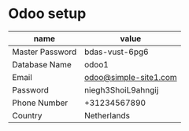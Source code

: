 # Odoo setup

| name            | value                 |
|-----------------|-----------------------|
| Master Password | bdas-vust-6pg6        |
| Database Name   | odoo1                 |
| Email           | odoo@simple-site1.com |
| Password        | niegh3ShoiL9ahngij    |
| Phone Number    | +31234567890          |
| Country         | Netherlands           |
